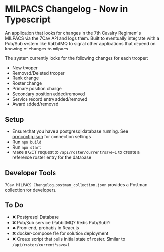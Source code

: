 # MILPACS Changelog - Now in Typescript

An application that looks for changes in the 7th Cavalry Regiment's MILPACS via the 7Cav API and logs them. Built to eventually integrate with a Pub/Sub system like RabbitMQ to signal other applications that depend on knowing of changes to milpacs.

The system currently looks for the following changes for each trooper:

* New trooper
* Removed/Deleted trooper
* Rank change
* Roster change
* Primary position change
* Secondary position added/removed
* Service record entry added/removed
* Award added/removed

## Setup

* Ensure that you have a postgresql database running. See [ormconfig.json](./ormconfig.json) for connection settings
* Run `npm build`
* Run `npm start`
* Make a GET request to `/api/roster/current?save=1` to create a reference roster entry for the database

## Developer Tools

`7Cav MILPACS Changelog.postman_collection.json` provides a Postman collection for developers.

## To Do

* ❌ Postgresql Database
* ❌ Pub/Sub service (RabbitMQ? Redis Pub/Sub?)
* ❌ Front end, probably in React.js
* ❌ docker-compose file for solution deployment
* ❌ Create script that pulls initial state of roster. Similar to `/api/roster/current?save=1`
